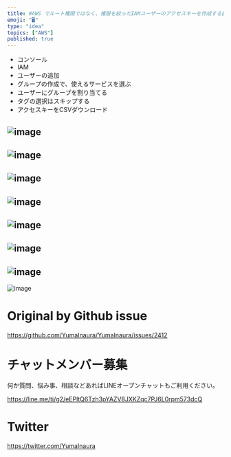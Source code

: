 ```yaml
---
title: #AWS でルート権限ではなく、権限を絞ったIAMユーザーのアクセスキーを作成する画面キャプチャの連続である
emoji: "🖥"
type: "idea"
topics: ["AWS"]
published: true
---
```


- コンソール
- IAM
- ユーザーの追加 
- グループの作成で、使えるサービスを選ぶ
- ユーザーにグループを割り当てる
- タグの選択はスキップする
- アクセスキーをCSVダウンロード

![image](https://user-images.githubusercontent.com/13635059/64739947-a5e57100-d52e-11e9-8cce-be1d9a361645.png)
---
![image](https://user-images.githubusercontent.com/13635059/64739968-b990d780-d52e-11e9-9eb8-62d6eee81626.png)
---
![image](https://user-images.githubusercontent.com/13635059/64739991-cdd4d480-d52e-11e9-8ccd-9743e6decf58.png)
---
![image](https://user-images.githubusercontent.com/13635059/64739996-d3321f00-d52e-11e9-857a-68a9bdbc2010.png)
---
![image](https://user-images.githubusercontent.com/13635059/64740040-f78dfb80-d52e-11e9-9b87-748bbcf5a27a.png)
---
![image](https://user-images.githubusercontent.com/13635059/64740044-f957bf00-d52e-11e9-9dd4-d0e1593a686f.png)
---
![image](https://user-images.githubusercontent.com/13635059/64740048-fb218280-d52e-11e9-9794-f52bb26a2c6c.png)
---
![image](https://user-images.githubusercontent.com/13635059/64740060-0379bd80-d52f-11e9-9167-575bbdfb43ec.png)


# Original by Github issue

https://github.com/YumaInaura/YumaInaura/issues/2412








<!-- Update From Qiita API -->

# チャットメンバー募集


何か質問、悩み事、相談などあればLINEオープンチャットもご利用ください。

https://line.me/ti/g2/eEPltQ6Tzh3pYAZV8JXKZqc7PJ6L0rpm573dcQ





# Twitter


https://twitter.com/YumaInaura


<!-- Update From Qiita API -->


